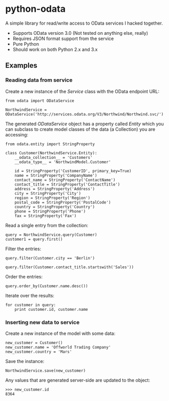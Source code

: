 # python-odata

A simple library for read/write access to OData services I hacked together.

- Supports OData version 3.0 (Not tested on anything else, really)
- Requires JSON format support from the service
- Pure Python
- Should work on both Python 2.x and 3.x


## Examples

### Reading data from service

Create a new instance of the _Service_ class with the OData endpoint URL:

    from odata import ODataService
    
    NorthwindService = ODataService('http://services.odata.org/V3/Northwind/Northwind.svc/')

The generated _ODataService_ object has a property called _Entity_ which you 
can subclass to create model classes of the data (a Collection) you are 
accessing:

    from odata.entity import StringProperty

    class Customer(NorthwindService.Entity):
        __odata_collection__ = 'Customers'
        __odata_type__ = 'NorthwindModel.Customer'
    
        id = StringProperty('CustomerID', primary_key=True)
        name = StringProperty('CompanyName')
        contact_name = StringProperty('ContactName')
        contact_title = StringProperty('ContactTitle')
        address = StringProperty('Address')
        city = StringProperty('City')
        region = StringProperty('Region')
        postal_code = StringProperty('PostalCode')
        country = StringProperty('Country')
        phone = StringProperty('Phone')
        fax = StringProperty('Fax')

Read a single entry from the collection:

    query = NorthwindService.query(Customer)
    customer1 = query.first()

Filter the entries:

    query.filter(Customer.city == 'Berlin')

    query.filter(Customer.contact_title.startswith('Sales'))

Order the entries:

    query.order_by(Customer.name.desc())

Iterate over the results:

    for customer in query:
        print customer.id, customer.name


### Inserting new data to service

Create a new instance of the model with some data:

    new_customer = Customer()
    new_customer.name = 'Offworld Trading Company'
    new_customer.country = 'Mars'

Save the instance:

    NorthwindService.save(new_customer)

Any values that are generated server-side are updated to the object:

    >>> new_customer.id
    8364
